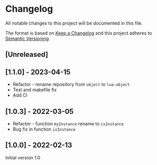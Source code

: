 # Changelog
All notable changes to this project will be documented in this file.

The format is based on [Keep a Changelog](http://keepachangelog.com/en/1.0.0/)
and this project adheres to [Semantic Versioning](http://semver.org/spec/v2.0.0.html).

## [Unreleased]

## [1.1.0] - 2023-04-15
* Refactor - rename repository from `object` to `lua-object`
* Test and makefile fix
* Add CI

## [1.0.3] - 2022-03-05
* Refactor - function `myInstance` rename to `isInstance`
* Bug fix in function `isInstance`

## [1.0.0] - 2022-02-13
Initial version 1.0